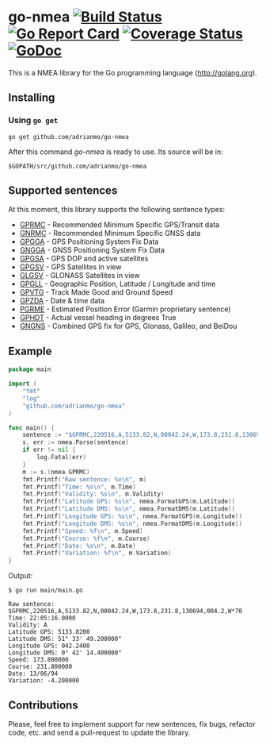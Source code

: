 # go-nmea [![Build Status](https://travis-ci.org/adrianmo/go-nmea.svg?branch=master)](https://travis-ci.org/adrianmo/go-nmea) [![Go Report Card](https://goreportcard.com/badge/github.com/adrianmo/go-nmea)](https://goreportcard.com/report/github.com/adrianmo/go-nmea) [![Coverage Status](https://coveralls.io/repos/adrianmo/go-nmea/badge.svg?branch=master&service=github)](https://coveralls.io/github/adrianmo/go-nmea?branch=master) [![GoDoc](https://godoc.org/github.com/adrianmo/go-nmea?status.svg)](https://godoc.org/github.com/adrianmo/go-nmea)

This is a NMEA library for the Go programming language (http://golang.org).

## Installing

### Using `go get`

    go get github.com/adrianmo/go-nmea

After this command *go-nmea* is ready to use. Its source will be in:

    $GOPATH/src/github.com/adrianmo/go-nmea

## Supported sentences

At this moment, this library supports the following sentence types:

- [GPRMC](http://aprs.gids.nl/nmea/#rmc) - Recommended Minimum Specific GPS/Transit data
- [GNRMC](http://aprs.gids.nl/nmea/#rmc) - Recommended Minimum Specific GNSS data
- [GPGGA](http://aprs.gids.nl/nmea/#gga) - GPS Positioning System Fix Data
- [GNGGA](http://aprs.gids.nl/nmea/#gga) - GNSS Positioning System Fix Data
- [GPGSA](http://aprs.gids.nl/nmea/#gsa) - GPS DOP and active satellites
- [GPGSV](http://aprs.gids.nl/nmea/#gsv) - GPS Satellites in view
- [GLGSV](http://aprs.gids.nl/nmea/#gsv) - GLONASS Satellites in view
- [GPGLL](http://aprs.gids.nl/nmea/#gll) - Geographic Position, Latitude / Longitude and time
- [GPVTG](http://aprs.gids.nl/nmea/#vtg) - Track Made Good and Ground Speed
- [GPZDA](http://aprs.gids.nl/nmea/#zda) - Date & time data
- [PGRME](http://aprs.gids.nl/nmea/#rme) - Estimated Position Error (Garmin proprietary sentence)
- [GPHDT](http://aprs.gids.nl/nmea/#hdt) - Actual vessel heading in degrees True
- [GNGNS](https://www.trimble.com/oem_receiverhelp/v4.44/en/NMEA-0183messages_GNS.html) - Combined GPS fix for GPS, Glonass, Galileo, and BeiDou


## Example

```go
package main

import (
	"fmt"
	"log"
	"github.com/adrianmo/go-nmea"
)

func main() {
	sentence := "$GPRMC,220516,A,5133.82,N,00042.24,W,173.8,231.8,130694,004.2,W*70"
	s, err := nmea.Parse(sentence)
	if err != nil {
		log.Fatal(err)
	}
	m := s.(nmea.GPRMC)
	fmt.Printf("Raw sentence: %v\n", m)
	fmt.Printf("Time: %s\n", m.Time)
	fmt.Printf("Validity: %s\n", m.Validity)
	fmt.Printf("Latitude GPS: %s\n", nmea.FormatGPS(m.Latitude))
	fmt.Printf("Latitude DMS: %s\n", nmea.FormatDMS(m.Latitude))
	fmt.Printf("Longitude GPS: %s\n", nmea.FormatGPS(m.Longitude))
	fmt.Printf("Longitude DMS: %s\n", nmea.FormatDMS(m.Longitude))
	fmt.Printf("Speed: %f\n", m.Speed)
	fmt.Printf("Course: %f\n", m.Course)
	fmt.Printf("Date: %s\n", m.Date)
	fmt.Printf("Variation: %f\n", m.Variation)
}
```

Output:

```
$ go run main/main.go

Raw sentence: $GPRMC,220516,A,5133.82,N,00042.24,W,173.8,231.8,130694,004.2,W*70
Time: 22:05:16.0000
Validity: A
Latitude GPS: 5133.8200
Latitude DMS: 51° 33' 49.200000"
Longitude GPS: 042.2400
Longitude DMS: 0° 42' 14.400000"
Speed: 173.800000
Course: 231.800000
Date: 13/06/94
Variation: -4.200000
```

## Contributions

Please, feel free to implement support for new sentences, fix bugs, refactor code, etc. and send a pull-request to update the library.
